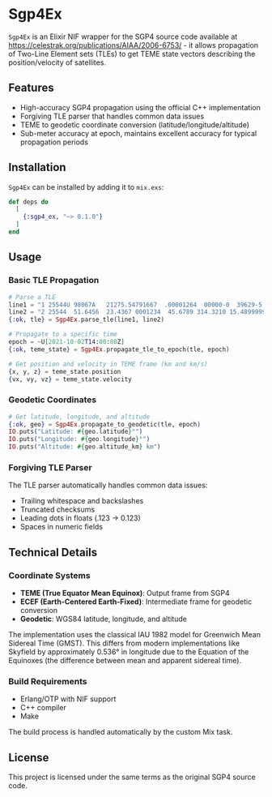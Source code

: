 # Sgp4Ex

`Sgp4Ex` is an Elixir NIF wrapper for the SGP4 source code available at https://celestrak.org/publications/AIAA/2006-6753/ - it allows propagation of Two-Line Element sets (TLEs) to get TEME state vectors describing the position/velocity of satellites.

## Features

- High-accuracy SGP4 propagation using the official C++ implementation
- Forgiving TLE parser that handles common data issues
- TEME to geodetic coordinate conversion (latitude/longitude/altitude)
- Sub-meter accuracy at epoch, maintains excellent accuracy for typical propagation periods

## Installation

`Sgp4Ex` can be installed by adding it to `mix.exs`:

```elixir
def deps do
  [
    {:sgp4_ex, "~> 0.1.0"}
  ]
end
```

## Usage

### Basic TLE Propagation

```elixir
# Parse a TLE
line1 = "1 25544U 98067A   21275.54791667  .00001264  00000-0  39629-5 0  9993"
line2 = "2 25544  51.6456  23.4367 0001234  45.6789 314.3210 15.48999999    12"
{:ok, tle} = Sgp4Ex.parse_tle(line1, line2)

# Propagate to a specific time
epoch = ~U[2021-10-02T14:00:00Z]
{:ok, teme_state} = Sgp4Ex.propagate_tle_to_epoch(tle, epoch)

# Get position and velocity in TEME frame (km and km/s)
{x, y, z} = teme_state.position
{vx, vy, vz} = teme_state.velocity
```

### Geodetic Coordinates

```elixir
# Get latitude, longitude, and altitude
{:ok, geo} = Sgp4Ex.propagate_to_geodetic(tle, epoch)
IO.puts("Latitude: #{geo.latitude}°")
IO.puts("Longitude: #{geo.longitude}°")
IO.puts("Altitude: #{geo.altitude_km} km")
```

### Forgiving TLE Parser

The TLE parser automatically handles common data issues:
- Trailing whitespace and backslashes
- Truncated checksums
- Leading dots in floats (.123 → 0.123)
- Spaces in numeric fields

## Technical Details

### Coordinate Systems

- **TEME (True Equator Mean Equinox)**: Output frame from SGP4
- **ECEF (Earth-Centered Earth-Fixed)**: Intermediate frame for geodetic conversion
- **Geodetic**: WGS84 latitude, longitude, and altitude

The implementation uses the classical IAU 1982 model for Greenwich Mean Sidereal Time (GMST). This differs from modern implementations like Skyfield by approximately 0.536° in longitude due to the Equation of the Equinoxes (the difference between mean and apparent sidereal time).

### Build Requirements

- Erlang/OTP with NIF support
- C++ compiler
- Make

The build process is handled automatically by the custom Mix task.

## License

This project is licensed under the same terms as the original SGP4 source code.
